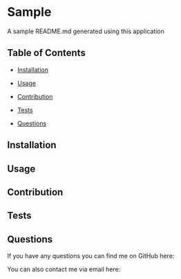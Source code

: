 # Sample
A sample README.md generated using this application

## Table of Contents
- [Installation](#installation)
- [Usage](#usage)

- [Contribution](#contribution)
- [Tests](#tests)
- [Questions](#questions)

## Installation


## Usage




## Contribution


## Tests


## Questions

If you have any questions you can find me on GitHub here: [](https://github.com/)
  
You can also contact me via email here: []()
